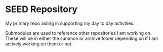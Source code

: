 # SEED Repository

My primary repo aiding in supporting my day to day activities.

Submodules are used to reference other repositories I am working on. These will be in either the summon or archive folder depending on if I am actively working on them or not.